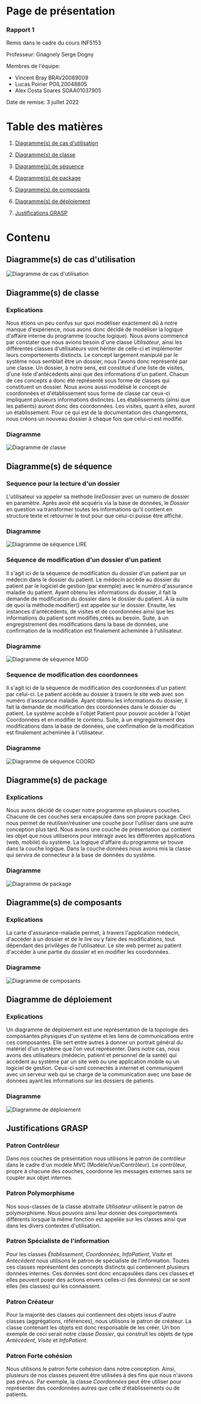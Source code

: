 # Page de présentation

### Rapport 1

Remis dans le cadre du cours INF5153

Professeur: Gnagnely Serge Dogny

Membres de l'équipe:
- Vincent Bray
	BRAV20069009
- Lucas Poirier
	POIL20048805
- Alex Costa Soares
	SOAA01037905

Date de remise: 3 juillet 2022


# Table des matières


1. [Diagramme(s) de cas d'utilisation](#cas)


2. [Diagramme(s) de classe](#classe)


3. [Diagramme(s) de séquence](#sequence)


4. [Diagramme(s) de package](#package)


5. [Diagramme(s) de composants](#comp)


6. [Diagramme(s) de déploiement](#dep)


7. [Justifications GRASP](#grasp)

# Contenu

## Diagramme(s) de cas d'utilisation <a name="cas"></a>
 

![Diagramme de cas d'utilisation](/diagrammes/CAS.png "Diagramme de cas d'utilisation")


## Diagramme(s) de classe <a name="classe"></a>

### Explications

Nous étions un peu confus sur quoi modéliser exactement dû à notre manque d'expérience, nous avons donc décidé de modéliser la logique d'affaire interne du programme (couche logique). Nous avons commencé par constater que nous avions besoin d'une classe *Utilisateur*,  ainsi les différentes classes d'utilisateurs vont hériter de celle-ci et implémenter leurs comportements distincts. Le concept largement manipulé par le système nous semblait être un dossier, nous l'avons donc représenté par une classe. Un dossier, à notre sens, est constitué d'une liste de visites, d'une liste d'antécédents ainsi que des informations d'un patient. Chacun de ces concepts a donc été représenté sous forme de classes qui constituent un dossier. Nous avons aussi modélisé le concept de coordonnées et d'établissement sous forme de classe car ceux-ci impliquent plusieurs informations distinctes. Les établissements (ainsi que les patients) auront donc des coordonnées. Les visites, quant à elles, auront un établissement. Pour ce qui est de la documentation des changements, nous créons un nouveau dossier à chaque fois que celui-ci est modifié.


### Diagramme

![Diagramme de classe](/diagrammes/CLASSE.png "Diagramme de classe")

## Diagramme(s) de séquence <a name="sequence"></a>


### Sequence pour la lecture d'un dossier

L'utilisateur va appeler sa methode *lireDossier* avec un numero de dossier en paramètre. Après avoir été acquéris via la base de données, le *Dossier* en question va transformer toutes les informations qu'il contient en structure texte et retourner le tout pour que celui-ci puisse être affiché.


### Diagramme

![Diagramme de séquence LIRE](/diagrammes/SEQLIRE.png "Diagramme de séquence LIRE")


### Séquence de modification d'un dossier d'un patient


Il s'agit ici de la séquence de modification du dossier d'un patient par un médecin dans le dossier du patient. Le médecin accède au dossier du patient par le logiciel de gestion (par exemple) avec le numéro d'assurance maladie du patient. Ayant obtenu les informations du dossier, il fait la demande de modification du dossier dans le dossier du patient. À la suite de quoi la méthode modifier() est appelée sur le dossier. Ensuite, les instances d'antécédents, de visites et de coordonnées ainsi que les informations du patient sont modifiés,créés au besoin. Suite, à un engregistrement des modifications dans la base de données, une confirmation de la modification est finalement acheminée à l'utilisateur.

### Diagramme


![Diagramme de séquence MOD](/diagrammes/SEQMOD.png "Diagramme de séquence MOD")


### Sequence de modification des coordonnees

Il s'agit ici de la séquence de modification des coordonnées d'un patient par celui-ci. Le patient accède au dossier à travers le site web avec son numéro d'assurance maladie. Ayant obtenu les informations du dossier, il fait la demande de modification des coordonnées dans le dossier du patient. Le système accède a l'objet Patient pour pouvoir accèder à l'objet Coordonnées et en modifier le contenu. Suite, à un engregistrement des modifications dans la base de données, une confirmation de la modification est finalement acheminée à l'utilisateur.

### Diagramme


![Diagramme de séquence COORD](/diagrammes/SEQCOORD.png "Diagramme de séquence COORD")

## Diagramme(s) de package <a name="package"></a>

### Explications

Nous avons décidé de couper notre programme en plusieurs couches. Chacune de ces couches sera encapsulée dans son propre package. Ceci nous permet de réutiliser/réusiner une couche pour l'utiliser dans une autre conception plus tard. Nous avons une couche de présentation qui contient les objet que nous utiliserons pour intéragir avec les différentes applications (web, mobile) du système. La logique d'affaire du programme se trouve dans la couche logique. Dans la couche données nous avons mis la classe qui servira de connecteur à la base de données du système.

### Diagramme

![Diagramme de package](/diagrammes/PACK.png "Diagramme de package")


## Diagramme(s) de composants <a name="comp"></a>


### Explications

La carte d'assurance-maladie permet, à travers l'application médecin, d'accéder à un dossier et de le lire ou y faire des modifications, tout dépendant des privilèges de l'utilisateur. Le site web permet au patient d'accéder à une partie du dossier et en modifier les coordonnées.

### Diagramme

![Diagramme de composants](/diagrammes/COMP.png "Diagramme de composants")

## Diagramme de déploiement <a name="dep"></a>

### Explications

Un diagramme de déploiement est une représentation de la topologie des composantes physiques d'un système et les liens de communications entre ces composantes. Elle sert entre autres à donner un portrait général du matériel d'un système que l'on veut représenter. Dans notre cas, nous avons des utilisateurs (médecin, patient et personnel de la santé) qui accèdent au système par un site web ou une application mobile ou un logiciel de gestion. Ceux-ci sont connectés à internet et communiquent avec un serveur web qui se charge de la communication avec une base de données ayant les informations sur les dossiers de patients.


### Diagramme

![Diagramme de déploiement](/diagrammes/DEP.png "Diagramme de déploiement")

## Justifications GRASP <a name="grasp"></a>


### Patron Contrôleur

Dans nos couches de présentation nous utilisons le patron de contrôleur dans le cadre d'un modèle MVC (Modèle/Vue/Contrôleur). Le contrôleur, propre à chacune des couches, coordonne les messages externes sans se coupler aux objet internes.

### Patron Polymorphisme

Nos sous-classes de la classe abstraite *Utilisateur* utilisent le patron de polymorphisme. Nous pouvons ainsi leur donner des comportements différents lorsque la même fonction est appelée sur les classes ainsi que dans les divers contextes d'utilisation.

### Patron Spécialiste de l'information

Pour les classes *Établissement*, *Coordonnées*, *InfoPatient*, *Visite* et *Antécédent* nous utilisons le patron de spécialiste de l'information. Toutes ces classes représentent des concepts distincts qui contiennent plusieurs données internes. Ces données sont donc encapsulées dans ces classes et elles peuvent poser des actions envers celles-ci (les données) car se sont elles (les classes) qui les connaissent.

### Patron Créateur

Pour la majorité des classes qui contiennent des objets issus d'autre classes (aggrégations, références), nous utilisons le patron de créateur. La classe contenant les objets est donc responsable de les créer. Un bon exemple de ceci serait notre classe *Dossier*, qui construit les objets de type *Antécédent*, *Visite* et *InfoPatient*.

### Patron Forte cohésion

Nous utilisons le patron forte cohésion dans notre conception. Ainsi, plusieurs de nos classes peuvent être utilisées à des fins que nous n'avons pas prévus. Par exemple, la classe *Coordonnées* peut être utiliser pour représenter des coordonnées autres que celle d'établissements ou de patients.
